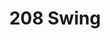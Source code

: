 ---
title: 208 Swing
links:
  - name: facebook
    url: http://www.facebook.com/dirtroaddancing
  - name: instagram
    url: https://www.instagram.com/dirtroaddancingcountry/
  - name: website
    url: https://www.dirtroaddancing.com
  - name: youtube
    url: https://www.youtube.com/@DirtRoadDancing
phone: 208-398-0827
images:
  - logo: https://www.dirtroaddancing.com/wp-content/uploads/2022/04/Mask-Group-1.png
styles: 
  - West Coast Swing
---